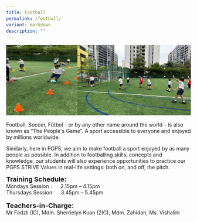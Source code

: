 ```yaml
---
title: Football
permalink: /football/
variant: markdown
description: ""
---
```

<img src="/images/Football_2024.jpg">

Football, Soccer, Fútbol - or by any other name around the world – is also known as “The People's Game”. A sport accessible to everyone and enjoyed by millions worldwide. <p>
Similarly, here in PGPS, we aim to make football a sport enjoyed by as many people as possible. In addition to footballing skills, concepts and knowledge, our students will also experience opportunities to practice our PGPS STRIVE Values in real-life settings: both on, and off, the pitch.

**<font size="4">Training Schedule:</font>** <br>
Mondays Session :&nbsp;&nbsp; &nbsp;&nbsp;&nbsp;2.15pm – 4.15pm<br>
Thursdays Session:&nbsp;&nbsp; &nbsp;&nbsp;3.45pm – 5.45pm
<br>
<br>
**<font size="4">Teachers-in-Charge:</font>** <br>
Mr Fadzli (IC), Mdm. Sherrielyn Kuan (2IC), Mdm. Zahidah, Ms. Vishalini<br>
</p>